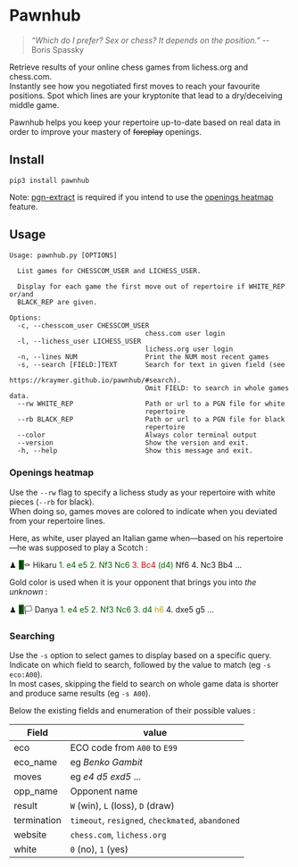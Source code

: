 # Pawnhub

> _“Which do I prefer? Sex or chess? It depends on the position.”_ -- Boris Spassky

Retrieve results of your online chess games from lichess.org and chess.com.  
Instantly see how you negotiated first moves to reach your favourite positions.
Spot which lines are your kryptonite that lead to a dry/deceiving middle game.

Pawnhub helps you keep your repertoire up-to-date based on real data in order to 
improve your mastery of <s>foreplay</s> openings.

## Install

`pip3 install pawnhub`

Note: [pgn-extract](https://www.cs.kent.ac.uk/people/staff/djb/pgn-extract/) is required if you intend to use the [openings heatmap](https://kraymer.github.io/pawnhub/#repertoire-heatmap) feature.

## Usage

```text
Usage: pawnhub.py [OPTIONS]

  List games for CHESSCOM_USER and LICHESS_USER.

  Display for each game the first move out of repertoire if WHITE_REP or/and
  BLACK_REP are given.

Options:
  -c, --chesscom_user CHESSCOM_USER
                                  chess.com user login
  -l, --lichess_user LICHESS_USER
                                  lichess.org user login
  -n, --lines NUM                 Print the NUM most recent games
  -s, --search [FIELD:]TEXT       Search for text in given field (see
                                  https://kraymer.github.io/pawnhub/#search).
                                  Omit FIELD: to search in whole games data.
  --rw WHITE_REP                  Path or url to a PGN file for white
                                  repertoire
  --rb BLACK_REP                  Path or url to a PGN file for black
                                  repertoire
  --color                         Always color terminal output
  --version                       Show the version and exit.
  -h, --help                      Show this message and exit.
```

### Openings heatmap

Use the `--rw` flag to specify a lichess study as your repertoire with white pieces
(`--rb` for black).  
When doing so, games moves are colored to indicate when you deviated from your
repertoire lines.

Here, as white, user played an Italian game when—based on his repertoire—he was supposed to play a Scotch :

 
<div class="term-container"> ♟ <span style="background-color: #005F00;"> 1 </span> ⚰️   Hikaru      <span style="color: #005F00;">1. e4 e5 2. Nf3 Nc6 </span><span style="color: #CC0002;">3. Bc4</span><span style="color: #005F00;"> (d4)</span> Nf6 4. Nc3 Bb4 ...</div>


Gold color is used when it is your opponent that brings you into _the unknown_ :

<div class="term-container"> ♟ <span style="background-color: #005F00;"> 1 </span> 🏳    Danya      <span style="color: #005F00;">1. e4 e5 2. Nf3 Nc6 3. d4</span></span> <span style="color: #C4A000;">h6</span> 4. dxe5 g5 ...</div>

### Searching

Use the `-s` option to select games to display based on a specific query.
Indicate on which field to search, followed by the value to match (eg `-s eco:A00`).  
In most cases, skipping the field to search on whole game data is shorter and produce same results (eg `-s A00`).

Below the existing fields and enumeration of their possible values :

| Field       | value                                              |
| ---         | ---                                                |
| eco         | ECO code from `A00` to `E99`                       |
| eco_name    | eg _Benko Gambit_                                  |
| moves       | eg _e4 d5 exd5_ ...                                |
| opp_name    | Opponent name                                      |
| result      | `W` (win), `L` (loss), `D` (draw)                  |
| termination | `timeout`, `resigned`, `checkmated`, `abandoned`   |
| website     | `chess.com`, `lichess.org`                         |
| white       | `0` (no), `1` (yes)                                |
